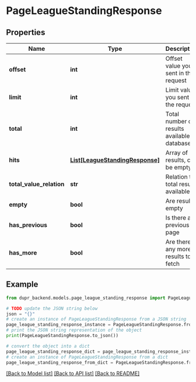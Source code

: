 # PageLeagueStandingResponse


## Properties

Name | Type | Description | Notes
------------ | ------------- | ------------- | -------------
**offset** | **int** | Offset value you sent in the request | 
**limit** | **int** | Limit value you sent in the request | 
**total** | **int** | Total number of results available in database | 
**hits** | [**List[LeagueStandingResponse]**](LeagueStandingResponse.md) | Array of results, can be empty. | [optional] 
**total_value_relation** | **str** | Relation to total results available. | 
**empty** | **bool** | Are results empty | 
**has_previous** | **bool** | Is there any previous page | 
**has_more** | **bool** | Are there any more results to fetch | 

## Example

```python
from dupr_backend.models.page_league_standing_response import PageLeagueStandingResponse

# TODO update the JSON string below
json = "{}"
# create an instance of PageLeagueStandingResponse from a JSON string
page_league_standing_response_instance = PageLeagueStandingResponse.from_json(json)
# print the JSON string representation of the object
print(PageLeagueStandingResponse.to_json())

# convert the object into a dict
page_league_standing_response_dict = page_league_standing_response_instance.to_dict()
# create an instance of PageLeagueStandingResponse from a dict
page_league_standing_response_from_dict = PageLeagueStandingResponse.from_dict(page_league_standing_response_dict)
```
[[Back to Model list]](../README.md#documentation-for-models) [[Back to API list]](../README.md#documentation-for-api-endpoints) [[Back to README]](../README.md)


